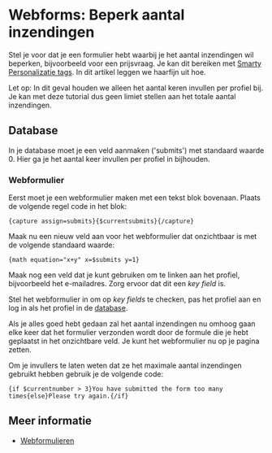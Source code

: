 # Webforms: Beperk aantal inzendingen

Stel je voor dat je een formulier hebt waarbij je het aantal inzendingen 
wil beperken, bijvoorbeeld voor een prijsvraag. Je kan dit bereiken met 
[Smarty Personalizatie tags](./personalization). In dit artikel leggen 
we haarfijn uit hoe.

Let op: In dit geval houden we alleen het aantal keren invullen per profiel 
bij. Je kan met deze tutorial dus geen limiet stellen aan het totale aantal 
inzendingen.

## Database

In je database moet je een veld aanmaken ('submits') met standaard waarde 
0. Hier ga je het aantal keer invullen per profiel in bijhouden.

### Webformulier

Eerst moet je een webformulier maken met een tekst blok bovenaan. Plaats 
de volgende regel code in het blok:

`{capture assign=submits}{$currentsubmits}{/capture}`

Maak nu een nieuw veld aan voor het webformulier dat onzichtbaar is met 
de volgende standaard waarde:

`{math equation="x+y" x=$submits y=1}`

Maak nog een veld dat je kunt gebruiken om te linken aan het profiel, 
bijvoorbeeld het e-mailadres. Zorg ervoor dat dit een *key field* is. 

Stel het webformulier in om op *key fields* te checken, pas het profiel 
aan en log in als het profiel in de [database](./database-introduction).

Als je alles goed hebt gedaan zal het aantal inzendingen nu omhoog gaan 
elke keer dat het formulier verzonden wordt door de formule die je hebt 
geplaatst in het onzichtbare veld. Je kunt het webformulier nu op je 
pagina zetten.

Om je invullers te laten weten dat ze het maximale aantal inzendingen 
gebruikt hebben gebruik je de volgende code:

`{if $currentnumber > 3}You have submitted the form too many times{else}Please try again.{/if}`

## Meer informatie

* [Webformulieren](./webforms)
